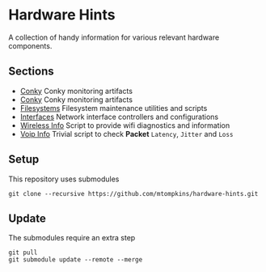 # Hardware Hints
A collection of handy information for various relevant hardware components.

## Sections ##
- [Conky](https://github.com/mtompkins/hardware-hints/tree/master/conky) Conky monitoring artifacts
- [Conky](./conky) Conky monitoring artifacts
- [Filesystems](https://github.com/mtompkins/hardware-hints/tree/master/filesystems) Filesystem maintenance utilities and scripts
- [Interfaces](https://github.com/mtompkins/hardware-hints/tree/master/interfaces) Network interface controllers and configurations
- [Wireless Info](https://github.com/UbuntuForums/wireless-info/tree/4faf33e831ac9de1d25fb2736e4d81bf0546b35f) Script to provide wifi diagnostics and information
- [Voip Info](https://gist.github.com/mtompkins/3636b1d403f982d4d67c114d48584dea) Trivial script to check **Packet** `Latency`, `Jitter` and `Loss`

## Setup ##
This repository uses submodules
```
git clone --recursive https://github.com/mtompkins/hardware-hints.git
```

## Update ##
The submodules require an extra step
```
git pull
git submodule update --remote --merge
```
